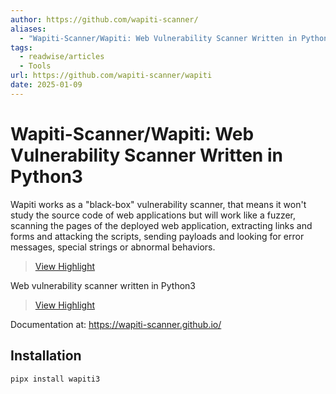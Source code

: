 ```yaml
---
author: https://github.com/wapiti-scanner/
aliases:
  - "Wapiti-Scanner/Wapiti: Web Vulnerability Scanner Written in Python3"
tags:
  - readwise/articles
  - Tools
url: https://github.com/wapiti-scanner/wapiti
date: 2025-01-09
---
```

# Wapiti-Scanner/Wapiti: Web Vulnerability Scanner Written in Python3

Wapiti works as a "black-box" vulnerability scanner, that means it won't study the source code of web applications but will work like a fuzzer, scanning the pages of the deployed web application, extracting links and forms and attacking the scripts, sending payloads and looking for error messages, special strings or abnormal behaviors.
> [View Highlight](https://read.readwise.io/read/01jh5hj0nmbby6e2822b315arr)

Web vulnerability scanner written in Python3
> [View Highlight](https://read.readwise.io/read/01jh5hht5d05s6ms77t081jedr)

Documentation at: https://wapiti-scanner.github.io/

## Installation

```sh
pipx install wapiti3
```